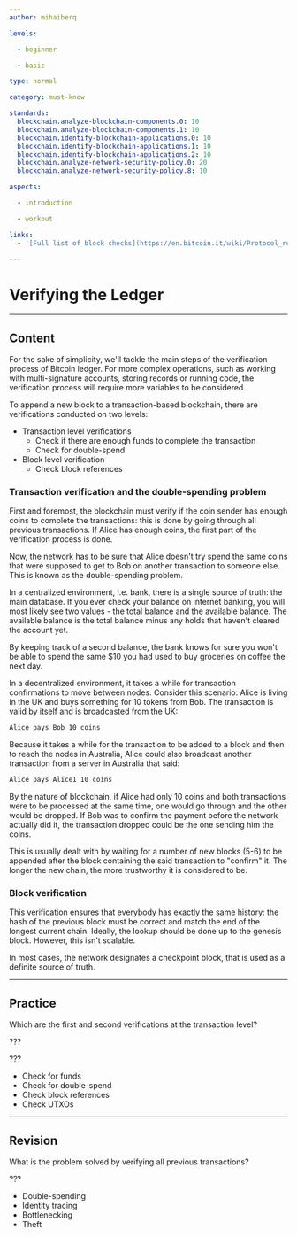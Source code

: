 ```yaml
---
author: mihaiberq

levels:

  - beginner

  - basic

type: normal

category: must-know

standards:
  blockchain.analyze-blockchain-components.0: 10
  blockchain.analyze-blockchain-components.1: 10
  blockchain.identify-blockchain-applications.0: 10
  blockchain.identify-blockchain-applications.1: 10
  blockchain.identify-blockchain-applications.2: 10
  blockchain.analyze-network-security-policy.0: 20
  blockchain.analyze-network-security-policy.8: 10

aspects:

  - introduction

  - workout

links:
  - '[Full list of block checks](https://en.bitcoin.it/wiki/Protocol_rules#.22block.22_messages)'

---
```

# Verifying the Ledger

---
## Content

For the sake of simplicity, we'll tackle the main steps of the verification process of Bitcoin ledger. For more complex operations, such as working with multi-signature accounts, storing records or running code, the verification process will require more variables to be considered.
             	
To append a new block to a transaction-based blockchain, there are verifications conducted on two levels:   	
- Transaction level verifications
  - Check if there are enough funds to complete the transaction
  - Check for double-spend
- Block level verification
  - Check block references
             	
### Transaction verification and the double-spending problem
             	
First and foremost, the blockchain must verify if the coin sender has enough coins to complete the transactions: this is done by going through all previous transactions. If Alice has enough coins, the first part of the verification process is done.
   	          
Now, the network has to be sure that Alice doesn't try spend the same coins that were supposed to get to Bob on another transaction to someone else. This is known as the double-spending problem.
             	
In a centralized environment, i.e. bank, there is a single source of truth: the main database. If you ever check your balance on internet banking, you will most likely see two values - the total balance and the available balance. The available balance is the total balance minus any holds that haven't cleared the account yet.
             	
By keeping track of a second balance, the bank knows for sure you won't be able to spend the same $10 you had used to buy groceries on coffee the next day.
             	
In a decentralized environment, it takes a while for transaction confirmations to move between nodes. Consider this scenario: Alice is living in the UK and buys something for 10 tokens from Bob. The transaction is valid by itself and is broadcasted from the UK:
      	       
```bash
Alice pays Bob 10 coins
```
             	
Because it takes a while for the transaction to be added to a block and then to reach the nodes in Australia, Alice could also broadcast another transaction from a server in Australia that said:
             	
```bash
Alice pays Alice1 10 coins
```
             	
By the nature of blockchain, if Alice had only 10 coins and both transactions were to be processed at the same time, one would go through and the other would be dropped. If Bob was to confirm the payment before the network actually did it, the transaction dropped could be the one sending him the coins.
             	
This is usually dealt with by waiting for a number of new blocks (5-6) to be appended after the block containing the said transaction to "confirm" it. The longer the new chain, the more trustworthy it is considered to be.
             	
### Block verification
             	
This verification ensures that everybody has exactly the same history: the hash of the previous block must be correct and match the end of the longest current chain. Ideally, the lookup should be done up to the genesis block. However, this isn't scalable.
             	
In most cases, the network designates a checkpoint block, that is used as a definite source of truth.

---
## Practice

Which are the first and second verifications at the transaction level?

???

???
             	
* Check for funds
* Check for double-spend
* Check block references
* Check UTXOs

---
## Revision

What is the problem solved by verifying all previous transactions?
             	
???
             	
* Double-spending
* Identity tracing
* Bottlenecking
* Theft
